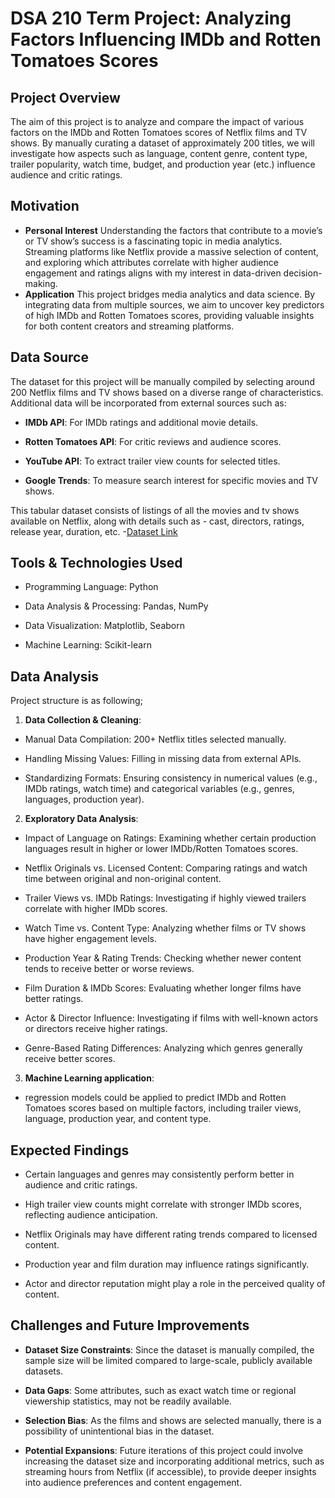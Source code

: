 # DSA 210 Term Project: Analyzing Factors Influencing IMDb and Rotten Tomatoes Scores

## Project Overview
The aim of this project is to analyze and compare the impact of various factors on the IMDb and Rotten Tomatoes scores of Netflix films and TV shows. By manually curating a dataset of approximately 200 titles, we will investigate how aspects such as language, content genre, content type, trailer popularity, watch time, budget, and production year (etc.) influence audience and critic ratings.

## Motivation
- **Personal Interest**
  Understanding the factors that contribute to a movie’s or TV show’s success is a fascinating topic in media analytics. Streaming platforms like Netflix provide a massive selection of content, and exploring which attributes correlate with higher audience engagement and ratings aligns with my interest in data-driven decision-making.
- **Application**
  This project bridges media analytics and data science. By integrating data from multiple sources, we aim to uncover key predictors of high IMDb and Rotten Tomatoes scores, providing valuable insights for both content creators and streaming platforms.

## Data Source
The dataset for this project will be manually compiled by selecting around 200 Netflix films and TV shows based on a diverse range of characteristics. Additional data will be incorporated from external sources such as:

- **IMDb API**: For IMDb ratings and additional movie details.

- **Rotten Tomatoes API**: For critic reviews and audience scores.

- **YouTube API**: To extract trailer view counts for selected titles.

- **Google Trends**: To measure search interest for specific movies and TV shows.

This tabular dataset consists of listings of all the movies and tv shows available on Netflix, along with details such as - cast, directors, ratings, release year, duration, etc.
-[Dataset Link](https://www.kaggle.com/datasets/shivamb/netflix-shows)

## Tools & Technologies Used
- Programming Language: Python

- Data Analysis & Processing: Pandas, NumPy

- Data Visualization: Matplotlib, Seaborn

- Machine Learning: Scikit-learn
  
## Data Analysis
Project structure is as following;

1. **Data Collection & Cleaning**:

- Manual Data Compilation: 200+ Netflix titles selected manually.

- Handling Missing Values: Filling in missing data from external APIs.

- Standardizing Formats: Ensuring consistency in numerical values (e.g., IMDb ratings, watch time) and categorical variables (e.g., genres, languages, production year).

2. **Exploratory Data Analysis**:
- Impact of Language on Ratings: Examining whether certain production languages result in higher or lower IMDb/Rotten Tomatoes scores.

- Netflix Originals vs. Licensed Content: Comparing ratings and watch time between original and non-original content.

- Trailer Views vs. IMDb Ratings: Investigating if highly viewed trailers correlate with higher IMDb scores.

- Watch Time vs. Content Type: Analyzing whether films or TV shows have higher engagement levels.

- Production Year & Rating Trends: Checking whether newer content tends to receive better or worse reviews.

- Film Duration & IMDb Scores: Evaluating whether longer films have better ratings.

- Actor & Director Influence: Investigating if films with well-known actors or directors receive higher ratings.

- Genre-Based Rating Differences: Analyzing which genres generally receive better scores.

3. **Machine Learning application**:
- regression models could be applied to predict IMDb and Rotten Tomatoes scores based on multiple factors, including trailer views, language, production year, and content type.

## Expected Findings
- Certain languages and genres may consistently perform better in audience and critic ratings.

- High trailer view counts might correlate with stronger IMDb scores, reflecting audience anticipation.

- Netflix Originals may have different rating trends compared to licensed content.

- Production year and film duration may influence ratings significantly.

- Actor and director reputation might play a role in the perceived quality of content.

## Challenges and Future Improvements
- **Dataset Size Constraints**: Since the dataset is manually compiled, the sample size will be limited compared to large-scale, publicly available datasets.

- **Data Gaps**: Some attributes, such as exact watch time or regional viewership statistics, may not be readily available.

- **Selection Bias**: As the films and shows are selected manually, there is a possibility of unintentional bias in the dataset.

- **Potential Expansions**: Future iterations of this project could involve increasing the dataset size and incorporating additional metrics, such as streaming hours from Netflix (if accessible), to provide deeper insights into audience 
 preferences and content engagement.
